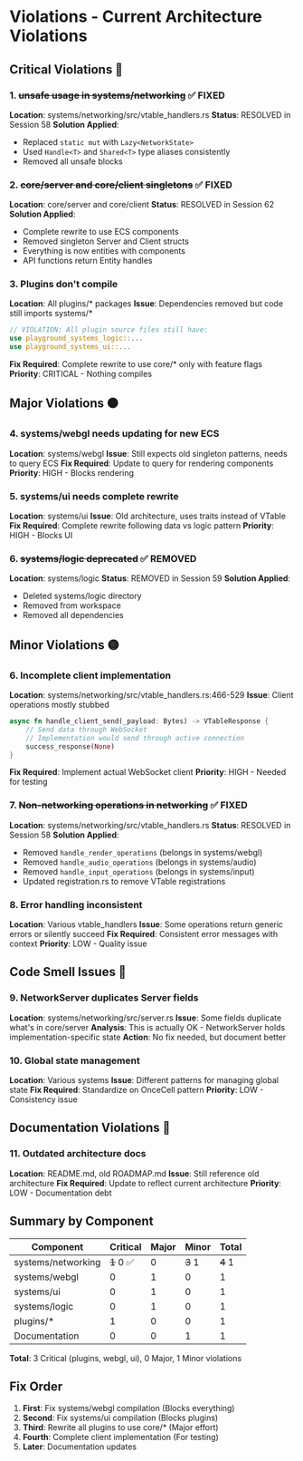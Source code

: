 # Violations - Current Architecture Violations

## Critical Violations 🔴

### 1. ~~unsafe usage in systems/networking~~ ✅ FIXED
**Location**: systems/networking/src/vtable_handlers.rs
**Status**: RESOLVED in Session 58
**Solution Applied**:
- Replaced `static mut` with `Lazy<NetworkState>`
- Used `Handle<T>` and `Shared<T>` type aliases consistently
- Removed all unsafe blocks

### 2. ~~core/server and core/client singletons~~ ✅ FIXED
**Location**: core/server and core/client
**Status**: RESOLVED in Session 62
**Solution Applied**:
- Complete rewrite to use ECS components
- Removed singleton Server and Client structs
- Everything is now entities with components
- API functions return Entity handles

### 3. Plugins don't compile
**Location**: All plugins/* packages
**Issue**: Dependencies removed but code still imports systems/*
```rust
// VIOLATION: All plugin source files still have:
use playground_systems_logic::...
use playground_systems_ui::...
```
**Fix Required**: Complete rewrite to use core/* only with feature flags
**Priority**: CRITICAL - Nothing compiles

## Major Violations 🟠

### 4. systems/webgl needs updating for new ECS
**Location**: systems/webgl
**Issue**: Still expects old singleton patterns, needs to query ECS
**Fix Required**: Update to query for rendering components
**Priority**: HIGH - Blocks rendering

### 5. systems/ui needs complete rewrite
**Location**: systems/ui
**Issue**: Old architecture, uses traits instead of VTable
**Fix Required**: Complete rewrite following data vs logic pattern
**Priority**: HIGH - Blocks UI

### 6. ~~systems/logic deprecated~~ ✅ REMOVED
**Location**: systems/logic
**Status**: REMOVED in Session 59
**Solution Applied**:
- Deleted systems/logic directory
- Removed from workspace
- Removed all dependencies

## Minor Violations 🟡

### 6. Incomplete client implementation
**Location**: systems/networking/src/vtable_handlers.rs:466-529
**Issue**: Client operations mostly stubbed
```rust
async fn handle_client_send(_payload: Bytes) -> VTableResponse {
    // Send data through WebSocket
    // Implementation would send through active connection
    success_response(None)
}
```
**Fix Required**: Implement actual WebSocket client
**Priority**: HIGH - Needed for testing

### 7. ~~Non-networking operations in networking~~ ✅ FIXED
**Location**: systems/networking/src/vtable_handlers.rs
**Status**: RESOLVED in Session 58
**Solution Applied**:
- Removed `handle_render_operations` (belongs in systems/webgl)
- Removed `handle_audio_operations` (belongs in systems/audio)
- Removed `handle_input_operations` (belongs in systems/input)
- Updated registration.rs to remove VTable registrations

### 8. Error handling inconsistent
**Location**: Various vtable_handlers
**Issue**: Some operations return generic errors or silently succeed
**Fix Required**: Consistent error messages with context
**Priority**: LOW - Quality issue

## Code Smell Issues 💭

### 9. NetworkServer duplicates Server fields
**Location**: systems/networking/src/server.rs
**Issue**: Some fields duplicate what's in core/server
**Analysis**: This is actually OK - NetworkServer holds implementation-specific state
**Action**: No fix needed, but document better

### 10. Global state management
**Location**: Various systems
**Issue**: Different patterns for managing global state
**Fix Required**: Standardize on OnceCell pattern
**Priority**: LOW - Consistency issue

## Documentation Violations 📝

### 11. Outdated architecture docs
**Location**: README.md, old ROADMAP.md
**Issue**: Still reference old architecture
**Fix Required**: Update to reflect current architecture
**Priority**: LOW - Documentation debt

## Summary by Component

| Component | Critical | Major | Minor | Total |
|-----------|----------|-------|-------|-------|
| systems/networking | ~~1~~ 0 ✅ | 0 | ~~3~~ 1 | ~~4~~ 1 |
| systems/webgl | 0 | 1 | 0 | 1 |
| systems/ui | 0 | 1 | 0 | 1 |
| systems/logic | 0 | 1 | 0 | 1 |
| plugins/* | 1 | 0 | 0 | 1 |
| Documentation | 0 | 0 | 1 | 1 |

**Total**: 3 Critical (plugins, webgl, ui), 0 Major, 1 Minor violations

## Fix Order

1. **First**: Fix systems/webgl compilation (Blocks everything)
2. **Second**: Fix systems/ui compilation (Blocks plugins)
3. **Third**: Rewrite all plugins to use core/* (Major effort)
4. **Fourth**: Complete client implementation (For testing)
5. **Later**: Documentation updates